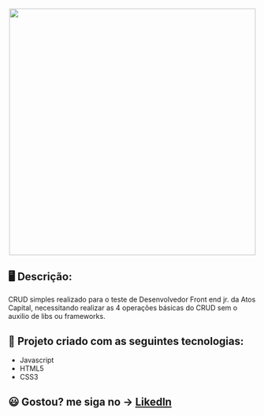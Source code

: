 
<h4 align="center">
<img src="https://www.atoscapital.com.br/v3/assets/logo-footer.png" width="500px" /><br>
</h4>

## 🖥️ Descrição:

CRUD simples realizado para o teste de Desenvolvedor Front end jr. da Atos Capital, necessitando realizar as 4 operações básicas do CRUD sem o auxilio de libs ou frameworks.


## 🚀 Projeto criado com as seguintes tecnologias:

- Javascript
- HTML5
- CSS3

## 😃 Gostou? me siga no -> [Likedln](https://www.linkedin.com/in/CarlosAmorim94/)
